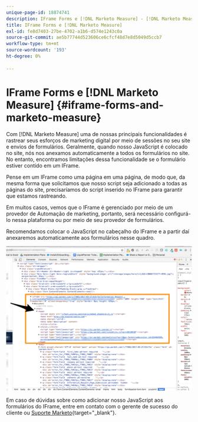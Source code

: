 ```yaml
---
unique-page-id: 18874741
description: IFrame Forms e [!DNL Marketo Measure] - [!DNL Marketo Measure] - Documentação do produto
title: IFrame Forms e [!DNL Marketo Measure]
exl-id: fe8d7403-27be-4702-a1b6-d574e1243c0a
source-git-commit: ae5b77744d523606ce6cfcf48d7e8d5049d5ccb7
workflow-type: tm+mt
source-wordcount: '193'
ht-degree: 0%

---
```


# IFrame Forms e [!DNL Marketo Measure] {#iframe-forms-and-marketo-measure}

Com [!DNL Marketo Measure] uma de nossas principais funcionalidades é rastrear seus esforços de marketing digital por meio de sessões no seu site e envios de formulários. Geralmente, quando nosso JavaScript é colocado no site, nós nos anexamos automaticamente a todos os formulários no site. No entanto, encontramos limitações dessa funcionalidade se o formulário estiver contido em um IFrame.

Pense em um IFrame como uma página em uma página, de modo que, da mesma forma que solicitamos que nosso script seja adicionado a todas as páginas do site, precisaríamos do script inserido no IFrame para garantir que estamos rastreando.

Em muitos casos, vemos que o IFrame é gerenciado por meio de um provedor de Automação de marketing, portanto, será necessário configurá-lo nessa plataforma ou por meio de seu provedor de formulários.

Recomendamos colocar o JavaScript no cabeçalho do IFrame e a partir daí anexaremos automaticamente aos formulários nesse quadro.

![](assets/1-1.png)

Em caso de dúvidas sobre como adicionar nosso JavaScript aos formulários do IFrame, entre em contato com o gerente de sucesso do cliente ou [Suporte Marketo](https://nation.marketo.com/t5/support/ct-p/Support){target=&quot;_blank&quot;}.
